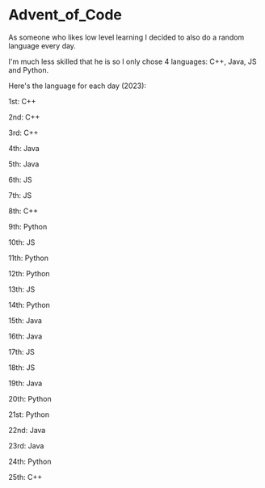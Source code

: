 # Advent_of_Code

As someone who likes low level learning I decided to also do a random language every day.

I'm much less skilled that he is so I only chose 4 languages: C++, Java, JS and Python.

Here's the language for each day (2023):

1st: C++

2nd: C++

3rd: C++

4th: Java

5th: Java

6th: JS

7th: JS

8th: C++

9th: Python

10th: JS

11th: Python

12th: Python

13th: JS

14th: Python

15th: Java

16th: Java

17th: JS

18th: JS

19th: Java

20th: Python

21st: Python

22nd: Java

23rd: Java

24th: Python

25th: C++

